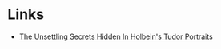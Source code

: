 # Links

- [The Unsettling Secrets Hidden In Holbein's Tudor Portraits](https://www.youtube.com/watch?v=cWGvPjNPo1U)
